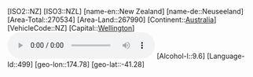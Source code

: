 ﻿---
location: [-41.28,174.78]
type: Country
tags:
- geo/Country

SpocWebEntityId: 26988
isDeleted: false
confidential: public

---
[ISO2::NZ]
[ISO3::NZL]
[name-en::New Zealand]
[name-de::Neuseeland]
[Area-Total::270534]
[Area-Land::267990]
[Continent::[Australia](geo/Continent/Australia.md)]
[VehicleCode::NZ]
[Capital::[Wellington](geo/Continent/Australia/New_Zealand/Wellington.md)]
![Anthem-New-zealand-god-defend-new-zealand](xLarge/National-Anthem/Anthem-New-zealand-god-defend-new-zealand.mp3)
[Alcohol-l::9.6]
[Language-Id::499]
[geo-lon::174.78]
[geo-lat::-41.28]

